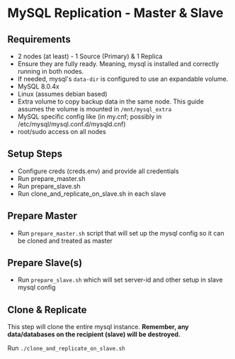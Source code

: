 # MySQL Replication  - Master & Slave

## Requirements
- 2 nodes (at least) - 1 Source (Primary) & 1 Replica
- Ensure they are fully ready. Meaning, mysql is installed and correctly running in both nodes.
- If needed, mysql's `data-dir` is configured to use an expandable volume.
- MySQL 8.0.4x
- Linux (assumes debian based)
- Extra volume to copy backup data in the same node. This guide assumes the volume is mounted in `/mnt/mysql_extra`
- MySQL specific config like (in my.cnf; possibly in /etc/mysql/mysql.conf.d/mysqld.cnf)
- root/sudo access on all nodes

## Setup Steps
- Configure creds (creds.env) and provide all credentials
- Run prepare_master.sh
- Run prepare_slave.sh
- Run clone_and_replicate_on_slave.sh in each slave

## Prepare Master
- Run `prepare_master.sh` script that will set up the mysql config so it can be cloned and treated as master

## Prepare Slave(s)
- Run `prepare_slave.sh` which will set server-id and other setup in slave mysql config

## Clone & Replicate
This step will clone the entire mysql instance. **Remember, any data/databases on the recipient (slave) will be destroyed.**

Run `./clone_and_replicate_on_slave.sh`


